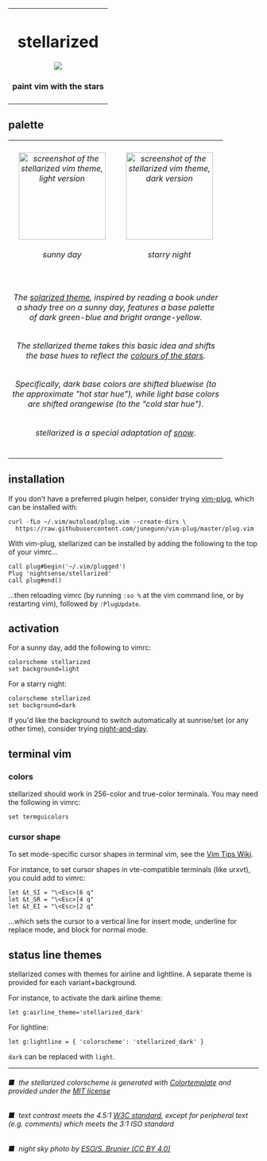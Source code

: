 <table><tbody><tr><td align="center"><h1>stellarized</h1>
<img src="https://github.com/nightsense/stellarized/raw/master/images/header.jpg" />
<h4>paint vim with the stars</h4>
</td></tr></tbody></table>

## palette

<table><tbody>
<tr>
<td align="center"><h6><img alt="screenshot of the stellarized vim theme, light version" src="https://github.com/nightsense/stellarized/raw/master/images/screenshot-light.png" height="175" /><br><br>
sunny day</h6>
</td>
<td align="center"><h6><img alt="screenshot of the stellarized vim theme, dark version" src="https://github.com/nightsense/stellarized/raw/master/images/screenshot-dark.png" height="175" /><br><br>
starry night</h6>
</td>
</tr>

<tr></tr>

<tr><td align='center' colspan='2'>

<h6>The <a href='http://ethanschoonover.com/solarized'>solarized theme</a>, inspired by reading a book under<br>a shady tree on a sunny day, features a base palette<br>of dark green-blue and bright orange-yellow.</h6>

<h6>The stellarized theme takes this basic idea and shifts<br>the base hues to reflect the <a href='http://www.vendian.org/mncharity/dir3/starcolor/details.html'>colours of the stars</a>.

<h6>Specifically, dark base colors are shifted bluewise (to<br>the approximate "hot star hue"), while light base colors<br>are shifted orangewise (to the "cold star hue").</h6>

<h6>stellarized is a special adaptation of <a href='https://github.com/nightsense/snow'>snow</a>.</h6>

</h6>
</td></tr>

</tbody></table>


## installation

If you don’t have a preferred plugin helper, consider trying [vim-plug](https://github.com/junegunn/vim-plug), which can be installed with:

```
curl -fLo ~/.vim/autoload/plug.vim --create-dirs \
  https://raw.githubusercontent.com/junegunn/vim-plug/master/plug.vim
```

With vim-plug, stellarized can be installed by adding the following to the top of your vimrc...

```
call plug#begin('~/.vim/plugged')
Plug 'nightsense/stellarized'
call plug#end()
```

...then reloading vimrc (by running `:so %` at the vim command line, or by restarting vim), followed by `:PlugUpdate`.

## activation

For a sunny day, add the following to vimrc:

```
colorscheme stellarized
set background=light
```

For a starry night:

```
colorscheme stellarized
set background=dark
```

If you'd like the background to switch automatically at sunrise/set (or any other time), consider trying [night-and-day](https://github.com/nightsense/night-and-day).

## terminal vim

### colors

stellarized should work in 256-color and true-color terminals. You may need the following in vimrc:

```
set termguicolors
```

### cursor shape

To set mode-specific cursor shapes in terminal vim, see the [Vim Tips Wiki](http://vim.wikia.com/wiki/Change_cursor_shape_in_different_modes).

For instance, to set cursor shapes in vte-compatible terminals (like urxvt), you could add to vimrc:

```
let &t_SI = "\<Esc>[6 q"
let &t_SR = "\<Esc>[4 q"
let &t_EI = "\<Esc>[2 q"
```

...which sets the cursor to a vertical line for insert mode, underline for replace mode, and block for normal mode.

## status line themes

stellarized comes with themes for airline and lightline. A separate theme is provided for each variant+background.

For instance, to activate the dark airline theme:

```
let g:airline_theme='stellarized_dark'
```

For lightline:

```
let g:lightline = { 'colorscheme': 'stellarized_dark' }
```

`dark` can be replaced with `light`.

---

###### ■&nbsp;&nbsp;the stellarized colorscheme is generated with [Colortemplate](https://github.com/lifepillar/vim-colortemplate) and provided under the [MIT license](https://opensource.org/licenses/MIT)
###### ■&nbsp;&nbsp;text contrast meets the 4.5:1 [W3C standard](https://www.w3.org/TR/UNDERSTANDING-WCAG20/visual-audio-contrast-contrast.html), except for peripheral text (e.g. comments) which meets the 3:1 ISO standard
###### ■&nbsp;&nbsp;night sky photo by [ESO/S. Brunier (CC BY 4.0)](https://commons.wikimedia.org/wiki/File:ESO_-_Milky_Way.jpg)
